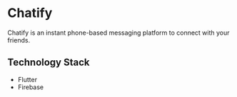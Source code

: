 # Chatify

Chatify is an instant phone-based messaging platform to connect with your friends.

## Technology Stack

- Flutter
- Firebase
